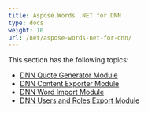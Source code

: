 ```yaml
---
title: Aspose.Words .NET for DNN
type: docs
weight: 10
url: /net/aspose-words-net-for-dnn/
---
```


This section has the following topics:

- [DNN Quote Generator Module](https://docs.aspose.com/words/net/dnn-quote-generator-module/)
- [DNN Content Exporter Module](https://docs.aspose.com/words/net/dnn-content-exporter-module/)
- [DNN Word Import Module](https://docs.aspose.com/words/net/dnn-word-import-module/)
- [DNN Users and Roles Export Module](https://docs.aspose.com/words/net/dnn-users-and-roles-export-module-html/)
